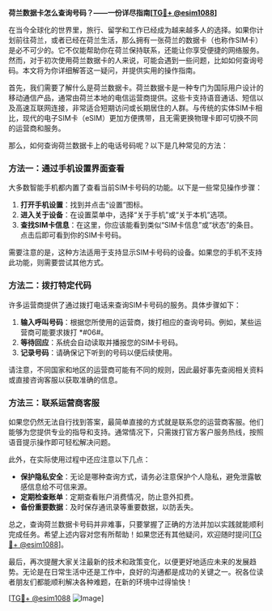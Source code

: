 **荷兰数据卡怎么查询号码？——一份详尽指南[[TG💪+ @esim1088](https://t.me/s/esim1088)]**

在当今全球化的世界里，旅行、留学和工作已经成为越来越多人的选择。如果你计划前往荷兰，或者已经在荷兰生活，那么拥有一张荷兰的数据卡（也称作SIM卡）是必不可少的。它不仅能帮助你在荷兰保持联系，还能让你享受便捷的网络服务。然而，对于初次使用荷兰数据卡的人来说，可能会遇到一些问题，比如如何查询号码。本文将为你详细解答这一疑问，并提供实用的操作指南。

首先，我们需要了解什么是荷兰数据卡。荷兰数据卡是一种专门为国际用户设计的移动通信产品，通常由荷兰本地的电信运营商提供。这些卡支持语音通话、短信以及高速互联网连接，非常适合短期访问或长期居住的人群。与传统的实体SIM卡相比，现代的电子SIM卡（eSIM）更加方便携带，且无需更换物理卡即可切换不同的运营商和服务。

那么，如何查询荷兰数据卡上的电话号码呢？以下是几种常见的方法：

### 方法一：通过手机设置界面查看

大多数智能手机都内置了查看当前SIM卡号码的功能。以下是一些常见操作步骤：

1. **打开手机设置**：找到并点击“设置”图标。
2. **进入关于设备**：在设置菜单中，选择“关于手机”或“关于本机”选项。
3. **查找SIM卡信息**：在这里，你应该能看到类似“SIM卡信息”或“状态”的条目。点击后即可看到你的SIM卡号码。

需要注意的是，这种方法适用于支持显示SIM卡号码的设备。如果您的手机不支持此功能，则需要尝试其他方式。

### 方法二：拨打特定代码

许多运营商提供了通过拨打电话来查询SIM卡号码的服务。具体步骤如下：

1. **输入呼叫号码**：根据您所使用的运营商，拨打相应的查询号码。例如，某些运营商可能要求拨打 *#06#。
2. **等待回应**：系统会自动读取并播报您的SIM卡号码。
3. **记录号码**：请确保记下听到的号码以便后续使用。

请注意，不同国家和地区的运营商可能有不同的规则，因此最好事先查阅相关资料或直接咨询客服以获取准确的信息。

### 方法三：联系运营商客服

如果您仍然无法自行找到答案，最简单直接的方式就是联系您的运营商客服。他们能够为您提供专业的指导和支持。通常情况下，只需拨打官方客户服务热线，按照语音提示操作即可轻松解决问题。

此外，在实际使用过程中还应注意以下几点：

- **保护隐私安全**：无论是哪种查询方式，请务必注意保护个人隐私，避免泄露敏感信息给不可信来源。
- **定期检查账单**：定期查看账户消费情况，防止意外扣费。
- **备份重要数据**：及时保存通讯录等重要数据，以防丢失。

总之，查询荷兰数据卡号码并非难事，只要掌握了正确的方法并加以实践就能顺利完成任务。希望上述内容对您有所帮助！如果您还有其他疑问，欢迎随时提问[[TG💪+ @esim1088](https://t.me/s/esim1088)]。

最后，再次提醒大家关注最新的技术和政策变化，以便更好地适应未来的发展趋势。无论是在日常生活中还是工作中，良好的沟通都是成功的关键之一。祝各位读者朋友们都能顺利解决各种难题，在新的环境中过得愉快！

[[TG💪+ @esim1088](https://t.me/s/esim1088) ![Image](https://i.postimg.cc/4NQfJmqS/Snipaste-2025-05-13-00-14-12.png)]